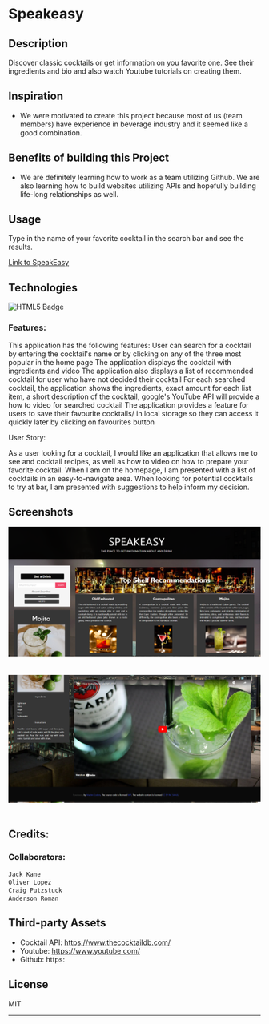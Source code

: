 # Speakeasy

## Description

Discover classic cocktails or get information on you favorite one. See their ingredients and bio and also watch Youtube tutorials on creating them.

## Inspiration

- We were motivated to create this project because most of us (team members) have experience in beverage industry and it seemed like a good combination. 

## Benefits of building this Project

- We are definitely learning how to work as a team utilizing Github. We are also learning how to build websites utilizing APIs and hopefully building life-long relationships as well.

## Usage

Type in the name of your favorite cocktail in the search bar and see the results.

[Link to SpeakEasy](https://jkanvision.github.io/The-SpeakEasy-Project/)

## Technologies 

![HTML5 Badge](https://img.shields.io/badge/HTML5-E34F26?style=for-the-badge&logo=html5&logoColor=white)


### Features:

This application has the following features:
User can search for a cocktail by entering the cocktail's name or by clicking on any of the three most popular in the home page
The application displays the cocktail with ingredients and video 
The application also displays a list of recommended cocktail for user who have not decided their cocktail
For each searched cocktail, the application shows the ingredients, exact amount for each list item, a short description of the cocktail, google's YouTube API will provide a how to video for searched cocktail
The application provides a feature for users to save their favourite cocktails/ in local storage so they can access it quickly later by clicking on favourites button
 
User Story:

As a user looking for a cocktail, I would like an application that allows me to see and cocktail recipes, as well as how to video on how to prepare your favorite cocktail. When I am on the homepage, I am presented with a list of cocktails in an easy-to-navigate area. When looking for potential cocktails to try at bar, I am presented with suggestions to help inform my decision.

## Screenshots

![Password Generator Webpage Screenshot](./assets/Images/Speakeasy-Screenshot-1.png)
&nbsp;\
&nbsp;\
![Password Generator Webpage Screenshot](./assets/Images/Speakeasy-Screenshot-2.png)
&nbsp;



## Credits:

### Collaborators:
    Jack Kane
    Oliver Lopez
    Craig Putzstuck
    Anderson Roman

## Third-party Assets

- Cocktail API: https://www.thecocktaildb.com/
- Youtube:  https://www.youtube.com/
- Github: https:

## License

MIT

---
